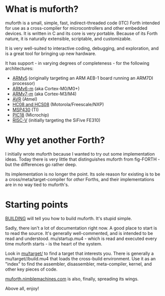 
# What is muforth?

muforth is a small, simple, fast, indirect-threaded code (ITC) Forth intended
for use as a cross-compiler for microcontrollers and other embedded devices.
It is written in C and its core is very portable. Because of its Forth nature,
it is naturally extensible, scriptable, and customizable.

It is very well-suited to interactive coding, debugging, and exploration, and
is a great tool for bringing up new hardware.

It has support - in varying degrees of completeness - for the following
architectures:

  * [ARMv5](https://github.com/nimblemachines/muforth/tree/master/mu/target/ARM/v5) (originally targeting an ARM AEB-1 board running an ARM7DI processor)
  * [ARMv6-m](https://github.com/nimblemachines/muforth/tree/master/mu/target/ARM/v6-m) (aka Cortex-M0/M0+)
  * [ARMv7-m](https://github.com/nimblemachines/muforth/tree/master/mu/target/ARM/v7-m) (aka Cortex-M3/M4)
  * [AVR](https://github.com/nimblemachines/muforth/tree/master/mu/target/AVR) (Atmel)
  * [HC08 and HCS08](https://github.com/nimblemachines/muforth/tree/master/mu/target/HC08) (Motorola/Freescale/NXP)
  * [MSP430](https://github.com/nimblemachines/muforth/tree/master/mu/target/MSP430) (TI)
  * [PIC18](https://github.com/nimblemachines/muforth/tree/master/mu/target/PIC18) (Microchip)
  * [RISC-V](https://github.com/nimblemachines/muforth/tree/master/mu/target/RISC-V) (initially targeting the SiFive FE310)


# Why yet another Forth?

I initially wrote muforth because I wanted to try out some implementation
ideas. Today there is very little that distinguishes muforth from fig-FORTH -
but the differences go rather deep.

Its implementation is no longer the point. Its sole reason for existing
is to be a cross/meta/target-compiler for _other_ Forths, and their
implementations are in no way tied to muforth's.


# Starting points

[BUILDING](https://github.com/nimblemachines/muforth/blob/master/BUILDING)
will tell you how to build muforth. It's stupid simple.

Sadly, there isn't a lot of documentation right now. A good place to start is
to read the source. It's generally well-commented, and is intended to be read
and understood. mu/startup.mu4 - which is read and executed every time muforth
starts - is the heart of the system.

Look in
[mu/target/](https://github.com/nimblemachines/muforth/tree/master/mu/target)
to find a target that interests you. There is generally a
mu/target/<target>/build.mu4 that loads the cross-build environment. Use it as
an "index" to find the assembler, disassembler, meta-compiler, kernel, and
other key pieces of code.

[muforth.nimblemachines.com](http://muforth.nimblemachines.com/) is also,
finally, spreading its wings.

Above all, enjoy!
